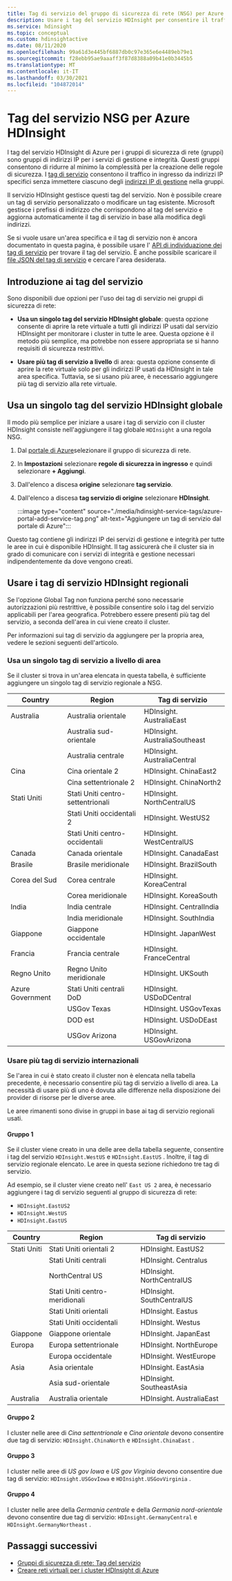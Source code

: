```yaml
---
title: Tag di servizio del gruppo di sicurezza di rete (NSG) per Azure HDInsight
description: Usare i tag del servizio HDInsight per consentire il traffico in ingresso verso il cluster dai nodi Health and Management Services, senza aggiungere indirizzi IP al gruppi.
ms.service: hdinsight
ms.topic: conceptual
ms.custom: hdinsightactive
ms.date: 08/11/2020
ms.openlocfilehash: 99a61d3e445bf6887db0c97e365e6e4489eb79e1
ms.sourcegitcommit: f28ebb95ae9aaaff3f87d8388a09b41e0b3445b5
ms.translationtype: MT
ms.contentlocale: it-IT
ms.lasthandoff: 03/30/2021
ms.locfileid: "104872014"
---
```

# <a name="nsg-service-tags-for-azure-hdinsight"></a>Tag del servizio NSG per Azure HDInsight

I tag del servizio HDInsight di Azure per i gruppi di sicurezza di rete (gruppi) sono gruppi di indirizzi IP per i servizi di gestione e integrità. Questi gruppi consentono di ridurre al minimo la complessità per la creazione delle regole di sicurezza. I [tag di servizio](../virtual-network/network-security-groups-overview.md#service-tags) consentono il traffico in ingresso da indirizzi IP specifici senza immettere ciascuno degli [indirizzi IP di gestione](hdinsight-management-ip-addresses.md) nella gruppi.

Il servizio HDInsight gestisce questi tag del servizio. Non è possibile creare un tag di servizio personalizzato o modificare un tag esistente. Microsoft gestisce i prefissi di indirizzo che corrispondono al tag del servizio e aggiorna automaticamente il tag di servizio in base alla modifica degli indirizzi.

Se si vuole usare un'area specifica e il tag di servizio non è ancora documentato in questa pagina, è possibile usare l' [API di individuazione dei tag di servizio](../virtual-network/service-tags-overview.md#use-the-service-tag-discovery-api-public-preview) per trovare il tag del servizio. È anche possibile scaricare il [file JSON del tag di servizio](../virtual-network/service-tags-overview.md#discover-service-tags-by-using-downloadable-json-files) e cercare l'area desiderata.

## <a name="get-started-with-service-tags"></a>Introduzione ai tag del servizio

Sono disponibili due opzioni per l'uso dei tag di servizio nei gruppi di sicurezza di rete:

- **Usa un singolo tag del servizio HDInsight globale**: questa opzione consente di aprire la rete virtuale a tutti gli indirizzi IP usati dal servizio HDInsight per monitorare i cluster in tutte le aree. Questa opzione è il metodo più semplice, ma potrebbe non essere appropriata se si hanno requisiti di sicurezza restrittivi.

- **Usare più tag di servizio a livello** di area: questa opzione consente di aprire la rete virtuale solo per gli indirizzi IP usati da HDInsight in tale area specifica. Tuttavia, se si usano più aree, è necessario aggiungere più tag di servizio alla rete virtuale.

## <a name="use-a-single-global-hdinsight-service-tag"></a>Usa un singolo tag del servizio HDInsight globale

Il modo più semplice per iniziare a usare i tag di servizio con il cluster HDInsight consiste nell'aggiungere il tag globale `HDInsight` a una regola NSG.

1. Dal [portale di Azure](https://portal.azure.com/)selezionare il gruppo di sicurezza di rete.

1. In **Impostazioni** selezionare **regole di sicurezza in ingresso** e quindi selezionare **+ Aggiungi**.

1. Dall'elenco a discesa **origine** selezionare **tag servizio**.

1. Dall'elenco a discesa **tag servizio di origine** selezionare **HDInsight**.

    :::image type="content" source="./media/hdinsight-service-tags/azure-portal-add-service-tag.png" alt-text="Aggiungere un tag di servizio dal portale di Azure":::

Questo tag contiene gli indirizzi IP dei servizi di gestione e integrità per tutte le aree in cui è disponibile HDInsight. Il tag assicurerà che il cluster sia in grado di comunicare con i servizi di integrità e gestione necessari indipendentemente da dove vengono creati.

## <a name="use-regional-hdinsight-service-tags"></a>Usare i tag di servizio HDInsight regionali

Se l'opzione Global Tag non funziona perché sono necessarie autorizzazioni più restrittive, è possibile consentire solo i tag del servizio applicabili per l'area geografica. Potrebbero essere presenti più tag del servizio, a seconda dell'area in cui viene creato il cluster.

Per informazioni sui tag di servizio da aggiungere per la propria area, vedere le sezioni seguenti dell'articolo.

### <a name="use-a-single-regional-service-tag"></a>Usa un singolo tag di servizio a livello di area

Se il cluster si trova in un'area elencata in questa tabella, è sufficiente aggiungere un singolo tag di servizio regionale a NSG.

| Country | Region | Tag di servizio |
| ---- | ---- | ---- |
| Australia | Australia orientale | HDInsight. AustraliaEast |
| &nbsp; | Australia sud-orientale | HDInsight. AustraliaSoutheast |
| &nbsp; | Australia centrale | HDInsight. AustraliaCentral |
| Cina | Cina orientale 2 | HDInsight. ChinaEast2 |
| &nbsp; | Cina settentrionale 2 | HDInsight. ChinaNorth2 |
| Stati Uniti | Stati Uniti centro-settentrionali | HDInsight. NorthCentralUS |
| &nbsp; | Stati Uniti occidentali 2 | HDInsight. WestUS2 |
| &nbsp; | Stati Uniti centro-occidentali | HDInsight. WestCentralUS |
| Canada | Canada orientale | HDInsight. CanadaEast |
| Brasile | Brasile meridionale | HDInsight. BrazilSouth |
| Corea del Sud | Corea centrale | HDInsight. KoreaCentral |
| &nbsp; | Corea meridionale | HDInsight. KoreaSouth |
| India | India centrale | HDInsight. CentralIndia |
| &nbsp; | India meridionale | HDInsight. SouthIndia |
| Giappone | Giappone occidentale | HDInsight. JapanWest |
| Francia | Francia centrale| HDInsight. FranceCentral |
| Regno Unito | Regno Unito meridionale | HDInsight. UKSouth |
| Azure Government | Stati Uniti centrali DoD | HDInsight. USDoDCentral |
| &nbsp; | USGov Texas | HDInsight. USGovTexas |
| &nbsp; | DOD est | HDInsight. USDoDEast |
| &nbsp; | USGov Arizona | HDInsight. USGovArizona |

### <a name="use-multiple-regional-service-tags"></a>Usare più tag di servizio internazionali

Se l'area in cui è stato creato il cluster non è elencata nella tabella precedente, è necessario consentire più tag di servizio a livello di area. La necessità di usare più di uno è dovuta alle differenze nella disposizione dei provider di risorse per le diverse aree.

Le aree rimanenti sono divise in gruppi in base ai tag di servizio regionali usati.

#### <a name="group-1"></a>Gruppo 1

Se il cluster viene creato in una delle aree della tabella seguente, consentire i tag del servizio `HDInsight.WestUS` e `HDInsight.EastUS` . Inoltre, il tag di servizio regionale elencato. Le aree in questa sezione richiedono tre tag di servizio.

Ad esempio, se il cluster viene creato nell' `East US 2` area, è necessario aggiungere i tag di servizio seguenti al gruppo di sicurezza di rete:

- `HDInsight.EastUS2`
- `HDInsight.WestUS`
- `HDInsight.EastUS`

| Country | Region | Tag di servizio |
| ---- | ---- | ---- |
| Stati Uniti | Stati Uniti orientali 2 | HDInsight. EastUS2 |
| &nbsp; | Stati Uniti centrali | HDInsight. Centralus |
| &nbsp; | NorthCentral US | HDInsight. NorthCentralUS |
| &nbsp; | Stati Uniti centro-meridionali | HDInsight. SouthCentralUS |
| &nbsp; | Stati Uniti orientali | HDInsight. Eastus |
| &nbsp; | Stati Uniti occidentali | HDInsight. Westus |
| Giappone | Giappone orientale | HDInsight. JapanEast |
| Europa | Europa settentrionale | HDInsight. NorthEurope |
| &nbsp; | Europa occidentale| HDInsight. WestEurope |
| Asia | Asia orientale | HDInsight. EastAsia |
| &nbsp; | Asia sud-orientale | HDInsight. SoutheastAsia |
| Australia | Australia orientale | HDInsight. AustraliaEast |

#### <a name="group-2"></a>Gruppo 2

I cluster nelle aree di *Cina settentrionale* e *Cina orientale* devono consentire due tag di servizio: `HDInsight.ChinaNorth` e `HDInsight.ChinaEast` .

#### <a name="group-3"></a>Gruppo 3

I cluster nelle aree di *US gov Iowa* e *US gov Virginia* devono consentire due tag di servizio: `HDInsight.USGovIowa` e `HDInsight.USGovVirginia` .

#### <a name="group-4"></a>Gruppo 4

I cluster nelle aree della *Germania centrale* e della *Germania nord-orientale* devono consentire due tag di servizio: `HDInsight.GermanyCentral` e `HDInsight.GermanyNortheast` .

## <a name="next-steps"></a>Passaggi successivi

- [Gruppi di sicurezza di rete: Tag del servizio](../virtual-network/network-security-groups-overview.md#security-rules)
- [Creare reti virtuali per i cluster HDInsight di Azure](hdinsight-create-virtual-network.md)